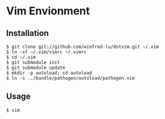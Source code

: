 Vim Envionment
=============

Installation
-----------

	$ git clone git://github.com/winfred-lu/dotvim.git ~/.vim
	$ ln -sf ~/.vim/vimrc ~/.vimrc
	$ cd ~/.vim
	$ git submodule init
	$ git submodule update
	$ mkdir -p autoload; cd autoload
	$ ln -s ../bundle/pathogen/autoload/pathogen.vim

Usage
-----------

	$ vim
